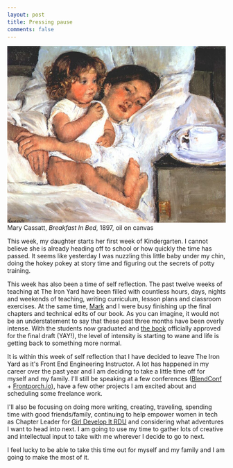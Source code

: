 ```yaml
---
layout: post
title: Pressing pause
comments: false
---
```


![Mary Cassatt, Breakfast in Bed](/assets/images/breakfast-in-bed-1897.jpg)
Mary Cassatt, _Breakfast In Bed_, 1897, oil on canvas

This week, my daughter starts her first week of Kindergarten. I cannot believe she is already heading off to school or how quickly the time has passed. It seems like yesterday I was nuzzling this little baby under my chin, doing the hokey pokey at story time and figuring out the secrets of potty training. 

This week has also been a time of self reflection. The past twelve weeks of teaching at The Iron Yard have been filled with countless hours, days, nights and weekends of teaching, writing curriculum, lesson plans and classroom exercises. At the same time, [Mark](https://twitter.com/drohyes) and I were busy finishing up the final chapters and technical edits of our book. As you can imagine, it would not be an understatement to say that these past three months have been overly intense. With the students now graduated and [the book](http://bit.ly/lightweightdjango) officially approved for the final draft (YAY!), the level of intensity is starting to wane and life is getting back to something more normal.

It is within this week of self reflection that I have decided to leave The Iron Yard as it's Front End Engineering Instructor. A lot has happened in my career over the past year and I am deciding to take a little time off for myself and my family. I'll still be speaking at a few conferences ([BlendConf](http://2014.blendconf.com/) + [Frontporch.io](http://frontporch.io/)), have a few other projects I am excited about and scheduling some freelance work. 

I'll also be focusing on doing more writing, creating, traveling, spending time with good friends/family, continuing to help empower women in tech as Chapter Leader for [Girl Develop It RDU](http://www.meetup.com/Girl-Develop-It-RDU/) and considering what adventures I want to head into next. I am going to use my time to gather lots of creative and intellectual input to take with me wherever I decide to go to next.

I feel lucky to be able to take this time out for myself and my family and I am going to make the most of it.
